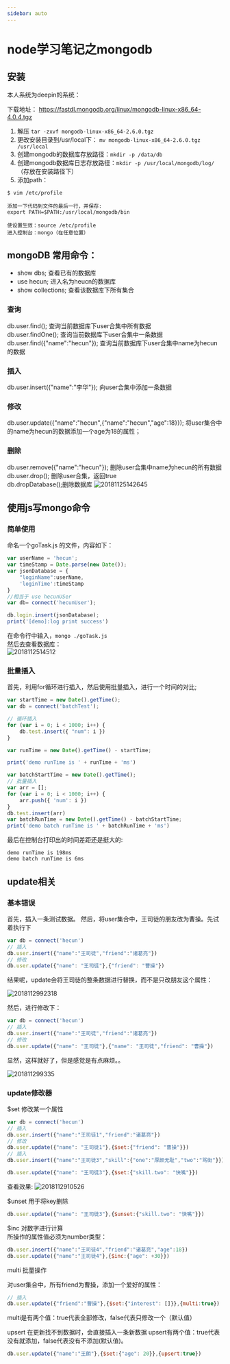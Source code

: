 ```yaml
---
sidebar: auto
---
```

# node学习笔记之mongodb

## 安装
本人系统为deepin的系统： 

下载地址： https://fastdl.mongodb.org/linux/mongodb-linux-x86_64-4.0.4.tgz

1. 解压 ```tar -zxvf mongodb-linux-x86_64-2.6.0.tgz```
2. 更改安装目录到/usr/local下：  ```mv mongodb-linux-x86_64-2.6.0.tgz /usr/local```
3. 创建mongodb的数据库存放路径：``` mkdir -p /data/db ```
4. 创建mongodb数据库日志存放路径：```mkdir -p /usr/local/mongodb/log/```（存放在安装路径下）
5. 添加path：
```
$ vim /etc/profile

添加一下代码到文件的最后一行，并保存:
export PATH=$PATH:/usr/local/mongodb/bin

使设置生效：source /etc/profile
进入控制台：mongo（在任意位置）
```

## mongoDB 常用命令： 

- show dbs; 查看已有的数据库 
- use hecun; 进入名为heucn的数据库
- show collections; 查看该数据库下所有集合

### 查询
db.user.find(); 查询当前数据库下user合集中所有数据   
db.user.findOne(); 查询当前数据库下user合集中一条数据   
db.user.find({"name":"hecun"}); 查询当前数据库下user合集中name为hecun的数据  


### 插入
db.user.insert({"name":"李华"}); 向user合集中添加一条数据 

### 修改
db.user.update({"name":"hecun",{"name":"hecun","age":18}}); 将user集合中的name为hecun的数据添加一个age为18的属性； 


### 删除   
db.user.remove({"name":"hecun"}); 删除user合集中name为hecun的所有数据   
db.user.drop(); 删除user合集，返回true    
db.dropDatabase();删除数据库
![20181125142645](http://static.hecun.site/20181125142645.png)

## 使用js写mongo命令

### 简单使用
命名一个goTask.js 的文件，内容如下：

```js
var userName = 'hecun';
var timeStamp = Date.parse(new Date());
var jsonDatabase = {
    "loginName":userName,
    'loginTime':timeStamp
}
//相当于 use hecunUSer
var db= connect('hecunUser');

db.login.insert(jsonDatabase);
print('[demo]:log print success')
```
在命令行中输入，```mongo ./goTask.js```   
然后去查看数据库：  
![2018112514512](http://static.hecun.site/2018112514512.png)

### 批量插入

首先，利用for循环进行插入，然后使用批量插入，进行一个时间的对比;

```js
var startTime = new Date().getTime();
var db = connect('batchTest');

// 循环插入
for (var i = 0; i < 1000; i++) {
    db.test.insert({ "num": i })
}

var runTime = new Date().getTime() - startTime;

print('demo runTime is ' + runTime + 'ms')

var batchStartTime = new Date().getTime();
// 批量插入
var arr = [];
for (var i = 0; i < 1000; i++) {
    arr.push({ 'num': i })
}
db.test.insert(arr)
var batchRunTime = new Date().getTime() - batchStartTime;
print('demo batch runTime is ' + batchRunTime + 'ms')
```
最后在控制台打印出的时间差距还是挺大的:   

```
demo runTime is 198ms
demo batch runTime is 6ms
```
## update相关

### 基本错误
首先，插入一条测试数据。
然后，将user集合中，王司徒的朋友改为曹操。先试着执行下
```js
var db = connect('hecun')
// 插入
db.user.insert({"name":"王司徒","friend":"诸葛亮"})
// 修改
db.user.update({"name": "王司徒"},{"friend": "曹操"})
```
结果呢，update会将王司徒的整条数据进行替换，而不是只改朋友这个属性： 

![2018112992318](http://static.hecun.site/2018112992318.png)

然后，进行修改下： 
```js
var db = connect('hecun')
// 插入
db.user.insert({"name":"王司徒","friend":"诸葛亮"})
// 修改
db.user.update({"name": "王司徒"},{"name": "王司徒","friend": "曹操"})
```
显然，这样就好了，但是感觉是有点麻烦。。

![201811299335](http://static.hecun.site/201811299335.png)

### update修改器

$set 修改某一个属性   
```js
var db = connect('hecun')
// 插入
db.user.insert({"name":"王司徒1","friend":"诸葛亮"})
// 修改
db.user.update({"name": "王司徒1"},{$set:{"friend": "曹操"}})
// 插入
db.user.insert({"name":"王司徒3","skill":{"one":"厚颜无耻","two":"骂街"}})

db.user.update({"name": "王司徒3"},{$set:{"skill.two": "快嘴"}})
```
查看效果: 
![2018112910526](http://static.hecun.site/2018112910526.png)

$unset 用于将key删除   
```js
db.user.update({"name": "王司徒3"},{$unset:{"skill.two": "快嘴"}})
```

$inc 对数字进行计算   
所操作的属性值必须为number类型： 
```js
db.user.insert({"name":"王司徒4","friend":"诸葛亮","age":18})
db.user.update({"name":"王司徒4"},{$inc:{"age": +30}})
```
multi 批量操作   

对user集合中，所有friend为曹操，添加一个爱好的属性：
```js
// 插入
db.user.update({"friend":"曹操"},{$set:{"interest": []}},{multi:true})
```
multi是有两个值：true代表全部修改，false代表只修改一个（默认值）

upsert 在更新找不到数据时，会直接插入一条新数据
upsert有两个值：true代表没有就添加，false代表没有不添加(默认值)。
```js
db.user.update({"name":"王朗"},{$set:{"age": 20}},{upsert:true})
```